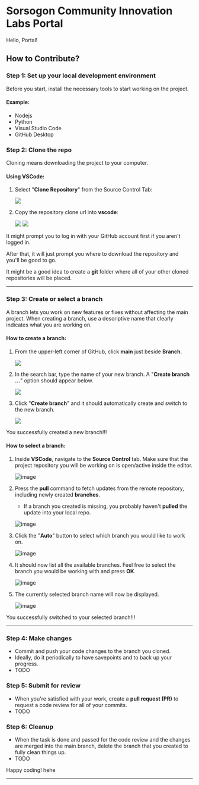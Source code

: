 # **Sorsogon Community Innovation Labs Portal**  

Hello, Portal!  

## **How to Contribute?**  

### Step 1: Set up your local development environment  
Before you start, install the necessary tools to start working on the project.

#### Example:  
- Nodejs  
- Python  
- Visual Studio Code  
- GitHub Desktop  

### Step 2: Clone the repo  
Cloning means downloading the project to your computer.  

#### Using VSCode:  
1. Select "**Clone Repository**" from the Source Control Tab:  

   <img src="https://github.com/user-attachments/assets/ab3787a7-1a45-4288-8787-4271fa1ea66e" />

2. Copy the repository clone url into **vscode**:  

   <img src="https://github.com/user-attachments/assets/21d01ee8-5ce4-4d7f-aa93-5378fdce0332" />

   <img src="https://github.com/user-attachments/assets/dd6227cc-c5ab-4023-8f2e-a1da31c3f1c9" />

It might prompt you to log in with your GitHub account first if you aren't logged in.  

After that, it will just prompt you where to download the repository and you'll be good to go.  

It might be a good idea to create a **git** folder where all of your other cloned repositories will be placed.  

---

### Step 3: Create or select a branch  
A branch lets you work on new features or fixes without affecting the main project. When creating a branch, use a descriptive name that clearly indicates what you are working on.

#### How to create a branch:  
1. From the upper-left corner of GitHub, click **main** just beside **Branch**.  

   <img src="https://github.com/user-attachments/assets/095d812d-b356-49f3-81a5-58ed74357e8a" />

2. In the search bar, type the name of your new branch. A "**Create branch ...**" option should appear below.  

   <img src="https://github.com/user-attachments/assets/f6fa1368-21df-411a-b39b-e0eb229cc4b8" />

3. Click "**Create branch**" and it should automatically create and switch to the new branch.  

   <img src="https://github.com/user-attachments/assets/f949c358-9e3c-40b9-ba50-4b180062dd3b" />

You successfully created a new branch!!!  

#### How to select a branch:  
1. Inside **VSCode**, navigate to the **Source Control** tab. Make sure that the project repository you will be working on is open/active inside the editor.  

   ![image](https://github.com/user-attachments/assets/955de702-c626-4b16-90eb-56522f668436)

2. Press the **pull** command to fetch updates from the remote repository, including newly created **branches**.  
   - If a branch you created is missing, you probably haven't **pulled** the update into your local repo.  

   ![image](https://github.com/user-attachments/assets/f2152c7e-a3da-493e-8f6c-eefabcbe98ed)

3. Click the "**Auto**" button to select which branch you would like to work on.  

   ![image](https://github.com/user-attachments/assets/ea9f9775-9afc-4ea7-9042-031e2917abea)

4. It should now list all the available branches. Feel free to select the branch you would be working with and press **OK**.  

   ![image](https://github.com/user-attachments/assets/2674abbb-b865-422f-9182-bf186c90531b)

5. The currently selected branch name will now be displayed.  

   ![image](https://github.com/user-attachments/assets/32dae766-9142-4ec3-be21-deb34fc4716d)

You successfully switched to your selected branch!!!  

---

### Step 4: Make changes  
- Commit and push your code changes to the branch you cloned.  
- Ideally, do it periodically to have savepoints and to back up your progress.  
- TODO  

### Step 5: Submit for review  
- When you're satisfied with your work, create a **pull request (PR)** to request a code review for all of your commits.  
- TODO  

### Step 6: Cleanup  
- When the task is done and passed for the code review and the changes are merged into the main branch, delete the branch that you created to fully clean things up.  
- TODO  

Happy coding! hehe  

---
